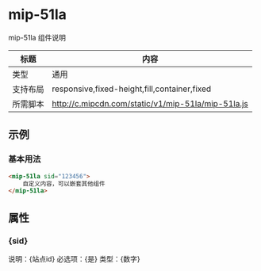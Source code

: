 # mip-51la

mip-51la 组件说明

标题|内容
----|----
类型|通用
支持布局|responsive,fixed-height,fill,container,fixed
所需脚本|http://c.mipcdn.com/static/v1/mip-51la/mip-51la.js

## 示例

### 基本用法
```html
<mip-51la sid="123456">
    自定义内容，可以嵌套其他组件
</mip-51la>
```

## 属性

### {sid}

说明：{站点id}
必选项：{是}
类型：{数字}



